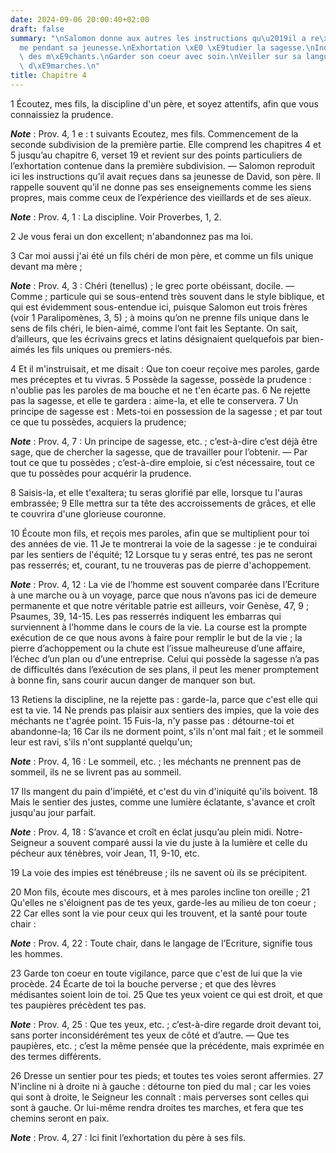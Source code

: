 ```yaml
---
date: 2024-09-06 20:00:40+02:00
draft: false
summary: "\nSalomon donne aux autres les instructions qu\u2019il a re\xE7ues lui-m\xEA\
  me pendant sa jeunesse.\nExhortation \xE0 \xE9tudier la sagesse.\nInqui\xE9tudes\
  \ des m\xE9chants.\nGarder son coeur avec soin.\nVeiller sur sa langue et sur ses\
  \ d\xE9marches.\n"
title: Chapitre 4
---
```





1 Écoutez, mes fils, la discipline d'un père, et soyez attentifs, afin que vous connaissiez la prudence.

***Note*** :  Prov. 4, 1 e : t suivants Ecoutez, mes fils. Commencement de la seconde subdivision de la première partie. Elle comprend les chapitres 4 et 5 jusqu’au chapitre 6, verset 19 et revient sur des points particuliers de l’exhortation contenue dans la première subdivision. ― Salomon reproduit ici les instructions qu’il avait reçues dans sa jeunesse de David, son père. Il rappelle souvent qu’il ne donne pas ses enseignements comme les siens propres, mais comme ceux de l’expérience des vieillards et de ses aïeux.

***Note*** :  Prov. 4, 1 : La discipline. Voir Proverbes, 1, 2.

2 Je vous ferai un don excellent; n'abandonnez pas ma loi.


3 Car moi aussi j'ai été un fils chéri de mon père, et comme un fils unique devant ma mère ;

***Note*** :  Prov. 4, 3 : Chéri (tenellus) ; le grec porte obéissant, docile. ― Comme ; particule qui se sous-entend très souvent dans le style biblique, et qui est évidemment sous-entendue ici, puisque Salomon eut trois frères (voir 1 Paralipomènes, 3, 5) ; à moins qu’on ne prenne fils unique dans le sens de fils chéri, le bien-aimé, comme l’ont fait les Septante. On sait, d’ailleurs, que les écrivains grecs et latins désignaient quelquefois par bien-aimés les fils uniques ou premiers-nés.

4 Et il m'instruisait, et me disait : Que ton coeur reçoive mes paroles, garde mes préceptes et tu vivras. 5 Possède la sagesse, possède la prudence : n'oublie pas les paroles de ma bouche et ne t'en écarte pas. 6 Ne rejette pas la sagesse, et elle te gardera : aime-la, et elle te conservera. 7 Un principe de sagesse est : Mets-toi en possession de la sagesse ; et par tout ce que tu possèdes, acquiers la prudence;

***Note*** :  Prov. 4, 7 : Un principe de sagesse, etc. ; c’est-à-dire c’est déjà être sage, que de chercher la sagesse, que de travailler pour l’obtenir. ― Par tout ce que tu possèdes ; c’est-à-dire emploie, si c’est nécessaire, tout ce que tu possèdes pour acquérir la prudence.

8 Saisis-la, et elle t'exaltera; tu seras glorifié par elle, lorsque tu l'auras embrassée; 9 Elle mettra sur ta tête des accroissements de grâces, et elle te couvrira d'une glorieuse couronne.


10 Écoute mon fils, et reçois mes paroles, afin que se multiplient pour toi des années de vie. 11 Je te montrerai la voie de la sagesse : je te conduirai par les sentiers de l'équité; 12 Lorsque tu y seras entré, tes pas ne seront pas resserrés; et, courant, tu ne trouveras pas de pierre d'achoppement.

***Note*** :  Prov. 4, 12 : La vie de l’homme est souvent comparée dans l’Ecriture à une marche ou à un voyage, parce que nous n’avons pas ici de demeure permanente et que notre véritable patrie est ailleurs, voir Genèse, 47, 9 ; Psaumes, 39, 14-15. Les pas resserrés indiquent les embarras qui surviennent à l’homme dans le cours de la vie. La course est la prompte exécution de ce que nous avons à faire pour remplir le but de la vie ; la pierre d’achoppement ou la chute est l’issue malheureuse d’une affaire, l’échec d’un plan ou d’une entreprise. Celui qui possède la sagesse n’a pas de difficultés dans l’exécution de ses plans, il peut les mener promptement à bonne fin, sans courir aucun danger de manquer son but.

13 Retiens la discipline, ne la rejette pas : garde-la, parce que c'est elle qui est ta vie. 14 Ne prends pas plaisir aux sentiers des impies, que la voie des méchants ne t'agrée point. 15 Fuis-la, n'y passe pas : détourne-toi et abandonne-la; 16 Car ils ne dorment point, s'ils n'ont mal fait ; et le sommeil leur est ravi, s'ils n'ont supplanté quelqu'un;

***Note*** :  Prov. 4, 16 : Le sommeil, etc. ; les méchants ne prennent pas de sommeil, ils ne se livrent pas au sommeil.

17 Ils mangent du pain d'impiété, et c'est du vin d'iniquité qu'ils boivent. 18 Mais le sentier des justes, comme une lumière éclatante, s'avance et croît jusqu'au jour parfait.

***Note*** :  Prov. 4, 18 : S’avance et croît en éclat jusqu’au plein midi. Notre-Seigneur a souvent comparé aussi la vie du juste à la lumière et celle du pécheur aux ténèbres, voir Jean, 11, 9-10, etc.

19 La voie des impies est ténébreuse ; ils ne savent où ils se précipitent.


20 Mon fils, écoute mes discours, et à mes paroles incline ton oreille ; 21 Qu'elles ne s'éloignent pas de tes yeux, garde-les au milieu de ton coeur ; 22 Car elles sont la vie pour ceux qui les trouvent, et la santé pour toute chair :

***Note*** :  Prov. 4, 22 : Toute chair, dans le langage de l’Ecriture, signifie tous les hommes.

23 Garde ton coeur en toute vigilance, parce que c'est de lui que la vie procède. 24 Écarte de toi la bouche perverse ; et que des lèvres médisantes soient loin de toi. 25 Que tes yeux voient ce qui est droit, et que tes paupières précèdent tes pas.

***Note*** :  Prov. 4, 25 : Que tes yeux, etc. ; c’est-à-dire regarde droit devant toi, sans porter inconsidérément tes yeux de côté et d’autre. ― Que tes paupières, etc. ; c’est la même pensée que la précédente, mais exprimée en des termes différents.

26 Dresse un sentier pour tes pieds; et toutes tes voies seront affermies. 27 N'incline ni à droite ni à gauche : détourne ton pied du mal ; car les voies qui sont à droite, le Seigneur les connaît : mais perverses sont celles qui sont à gauche. Or lui-même rendra droites tes marches, et fera que tes chemins seront en paix.

***Note*** :  Prov. 4, 27 : Ici finit l’exhortation du père à ses fils.

